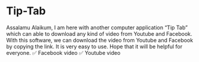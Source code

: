 # Tip-Tab
Assalamu Alaikum,  I am here with another computer application “Tip Tab” which can able to download any kind of video from Youtube and Facebook. With this software, we can download the video from Youtube and Facebook by copying the link. It is very easy to use. Hope that it will be helpful for everyone. ✅ Facebook video ✅ Youtube video
